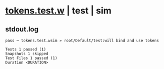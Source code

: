 # [tokens.test.w](../../../../../../tests/sdk_tests/service/tokens.test.w) | test | sim

## stdout.log
```log
pass ─ tokens.test.wsim » root/Default/test:will bind and use tokens

Tests 1 passed (1)
Snapshots 1 skipped
Test Files 1 passed (1)
Duration <DURATION>
```

